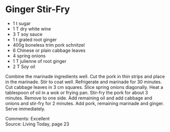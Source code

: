 # Ginger Stir-Fry

* 1 t sugar
* 1 T dry white wine
* 3 T soy sauce
* 1 t grated root ginger
* 400g boneless trim pork schnitzel
* 6 Chinese or plain cabbage leaves
* 4 spring onions
* 1 T julienne of root ginger
* 2 T Soy oil

Combine the marinade ingredients well.
Cut the pork in thin strips and place in the marinade.  Stir to coat well.  Refrigerate and marinade for 30 minutes.
Cut cabbage leaves in 3 cm squares.  Slice spring onions diagonally.
Heat a tablespoon of oil in a wok or frying pan.  Stir-fry the pork for about 3 minutes.  Remove to one side.  Add remaining oil and add cabbage and onions and stir-fry for 2 minutes.  Add pork, remaining marinade and ginger.  Serve immediately.


Comments: Excellent  
Source: Living Today, page 23


